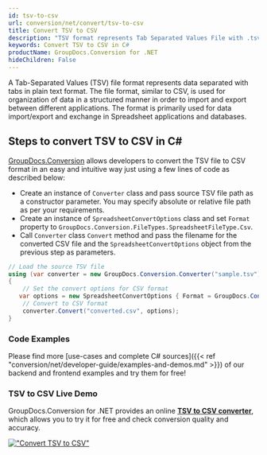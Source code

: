 ```yaml
---
id: tsv-to-csv
url: conversion/net/convert/tsv-to-csv
title: Convert TSV to CSV
description: "TSV format represents Tab Separated Values File with .tsv extension. Learn how to convert TSV to CSV file programmatically in C# language using GroupDocs.Conversion for .NET library."
keywords: Convert TSV to CSV in C#
productName: GroupDocs.Conversion for .NET
hideChildren: False
---
```


A Tab-Separated Values (TSV) file format represents data separated with tabs in plain text format. The file format, similar to CSV, is used for organization of data in a structured manner in order to import and export between different applications. The format is primarily used for data import/export and exchange in Spreadsheet applications and databases. 

## Steps to convert TSV to CSV in C#

[GroupDocs.Conversion](https://products.groupdocs.com/conversion/net) allows developers to convert the TSV file to CSV format in an easy and intuitive way just using a few lines of code as described below:

* Create an instance of `Converter` class and pass source TSV file path as a constructor parameter. You may specify absolute or relative file path as per your requirements. 
* Create an instance of `SpreadsheetConvertOptions` class and set `Format` property to `GroupDocs.Conversion.FileTypes.SpreadsheetFileType.Csv`.
* Call `Converter` class `Convert` method and pass the filename for the converted CSV file and the `SpreadsheetConvertOptions` object from the previous step as parameters.

```csharp
// Load the source TSV file
using (var converter = new GroupDocs.Conversion.Converter("sample.tsv"))
{
    // Set the convert options for CSV format
   var options = new SpreadsheetConvertOptions { Format = GroupDocs.Conversion.FileTypes.SpreadsheetFileType.Csv };
    // Convert to CSV format
    converter.Convert("converted.csv", options);
}
```

### Code Examples

Please find more [use-cases and complete C# sources]({{< ref "conversion/net/developer-guide/examples-and-demos.md" >}}) of our backend and frontend examples and try them for free!

### TSV to CSV Live Demo

GroupDocs.Conversion for .NET provides an online [**TSV to CSV converter**](https://products.groupdocs.app/conversion/tsv-to-csv), which allows you to try it for free and check conversion quality and accuracy.

[!["Convert TSV to CSV"](conversion/net/images/convert-to-csv/convert-tsv-to-csv.png)](https://products.groupdocs.app/conversion/tsv-to-csv)